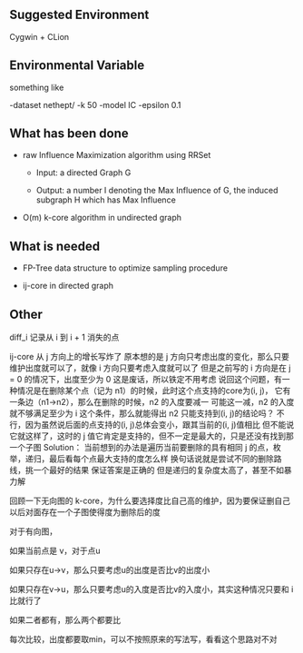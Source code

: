 ## Suggested Environment

Cygwin + CLion



## Environmental Variable

something like

-dataset nethept/ -k 50 -model IC -epsilon 0.1



## What has been done

+ raw Influence Maximization algorithm using RRSet

   + Input: a directed Graph G

   + Output: a number I denoting the Max Influence of G, the induced subgraph H which has Max Influence

+ O(m) k-core algorithm in undirected graph




## What is needed

+ FP-Tree data structure to optimize sampling procedure

+ ij-core in directed graph

  

## Other

diff_i 记录从 i 到 i + 1 消失的点

ij-core 从 j 方向上的增长写炸了
原本想的是 j 方向只考虑出度的变化，那么只要维护出度就可以了，就像 i 方向只要考虑入度就可以了
但是之前写的 i 方向是在 j = 0 的情况下，出度至少为 0 这是废话，所以铁定不用考虑
说回这个问题，有一种情况是在删除某个点（记为 n1）的时候，此时这个点支持的core为(i, j)，
它有一条边（n1->n2），那么在删除的时候，n2 的入度要减一
可能这一减，n2 的入度就不够满足至少为 i 这个条件，那么就能得出 n2 只能支持到(i, j)的结论吗？
不行，因为虽然说后面的点支持的(i, j)总体会变小，跟其当前的(i, j)值相比
但不能说它就这样了，这时的 j 值它肯定是支持的，但不一定是最大的，只是还没有找到那一个子图
Solution：
当前想到的办法是遍历当前要删除的具有相同 j 的点，枚举，递归，最后看每个点最大支持的度怎么样
换句话说就是尝试不同的删除路线，挑一个最好的结果
保证答案是正确的
但是递归的复杂度太高了，甚至不如暴力解

回顾一下无向图的 k-core，为什么要选择度比自己高的维护，因为要保证删自己以后对面存在一个子图使得度为删除后的度

对于有向图，

如果当前点是 v，对于点u

如果只存在u->v，那么只要考虑u的出度是否比v的出度小

如果只存在v->u，那么只要考虑u的入度是否比v的入度小，其实这种情况只要和 i 比就行了

如果二者都有，那么两个都要比

每次比较，出度都要取min，可以不按照原来的写法写，看看这个思路对不对